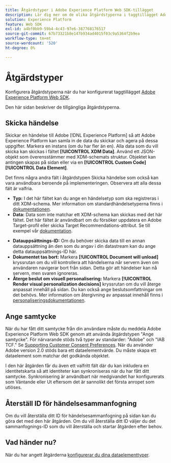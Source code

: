 ```yaml
---
title: Åtgärdstyper i Adobe Experience Platform Web SDK-tillägget
description: Lär dig mer om de olika åtgärdstyperna i taggtillägget Adobe Experience Platform Web SDK.
solution: Experience Platform
feature: Web SDK
exl-id: a4bf0bb9-59b4-4c43-97e6-387768176517
source-git-commit: 67b73321b8e147b934ad4015f03c9a5364f2b9ea
workflow-type: tm+mt
source-wordcount: '520'
ht-degree: 0%

---
```


# Åtgärdstyper

Konfigurera åtgärdstyperna när du har konfigurerat taggtillägget [Adobe Experience Platform Web SDK](web-sdk-extension-configuration.md).

Den här sidan beskriver de tillgängliga åtgärdstyperna.


## Skicka händelse

Skickar en händelse till Adobe [!DNL Experience Platform] så att Adobe Experience Platform kan samla in de data du skickar och agera på dessa uppgifter. Markera en instans (om du har fler än en). Alla data som du vill skicka kan skickas i fältet **[!UICONTROL XDM Data]**. Använd ett JSON-objekt som överensstämmer med XDM-schemats struktur. Objektet kan antingen skapas på sidan eller via en **[!UICONTROL Custom Code]** **[!UICONTROL Data Element]**.

Det finns några andra fält i åtgärdstypen Skicka händelse som också kan vara användbara beroende på implementeringen. Observera att alla dessa fält är valfria.

- **Typ:** I det här fältet kan du ange en händelsetyp som ska registreras i ditt XDM-schema. Mer information om standardhändelsetyperna finns i [dokumentationen](https://experienceleague.adobe.com/docs/experience-platform/edge/fundamentals/tracking-events.html?lang=en#using-the-sendbeacon-api).
- **Data:** Data som inte matchar ett XDM-schema kan skickas med det här fältet. Det här fältet är användbart om du försöker uppdatera en Adobe Target-profil eller skicka Target Recommendations-attribut. Se till exempel vår [dokumentation](https://experienceleague.adobe.com/docs/experience-platform/edge/fundamentals/tracking-events.html?lang=en).
<!--- **Merge ID:** If you would like to specify a merge ID for your event, you can do so in this field. Please note that the solutions downstream are not able to merge your event data at this time. -->
- **Datauppsättnings-ID:** Om du behöver skicka data till en annan datauppsättning än den som du angav i din datastream kan du ange detta datauppsättnings-ID här.
- **Dokumentet tas bort:** Markera  **[!UICONTROL Document will unload]** kryssrutan om du vill kontrollera att händelserna når servern även om användaren navigerar bort från sidan. Detta gör att händelser kan nå servern, men svaren ignoreras.
- **Återge beslut om visuell personalisering:** Markera  **[!UICONTROL Render visual personalization decisions]** kryssrutan om du vill återge anpassat innehåll på sidan. Du kan också ange beslutsomfattningar om det behövs. Mer information om återgivning av anpassat innehåll finns i [personaliseringsdokumentationen](https://experienceleague.adobe.com/docs/experience-platform/edge/personalization/rendering-personalization-content.html?lang=en#automatically-rendering-content).

## Ange samtycke

När du har fått ditt samtycke från din användare måste du meddela Adobe Experience Platform Web SDK genom att använda åtgärdstypen &quot;Ange samtycke&quot;. För närvarande stöds två typer av standarder: &quot;Adobe&quot; och &quot;IAB TCF.&quot; Se [Supporting Customer Consent Preferences](../consent/supporting-consent.md). När du använder Adobe version 2.0 stöds bara ett dataelementvärde. Du måste skapa ett dataelement som matchar det godkända objektet.

I den här åtgärden får du även ett valfritt fält där du kan inkludera en identitetskarta så att identiteter kan synkroniseras när du har fått ditt samtycke. Synkronisering är användbart när medgivandet har konfigurerats som Väntande eller Ut eftersom det är sannolikt det första anropet som utlöses.

## Återställ ID för händelsesammanfogning

Om du vill återställa ditt ID för händelsesammanfogning på sidan kan du göra det med den här åtgärden. Om du vill återställa ditt ID väljer du det sammanfognings-ID som du vill återställa och startar åtgärden efter behov.

## Vad händer nu?

När du har angett åtgärderna [konfigurerar du dina dataelementtyper](data-element-types.md).
